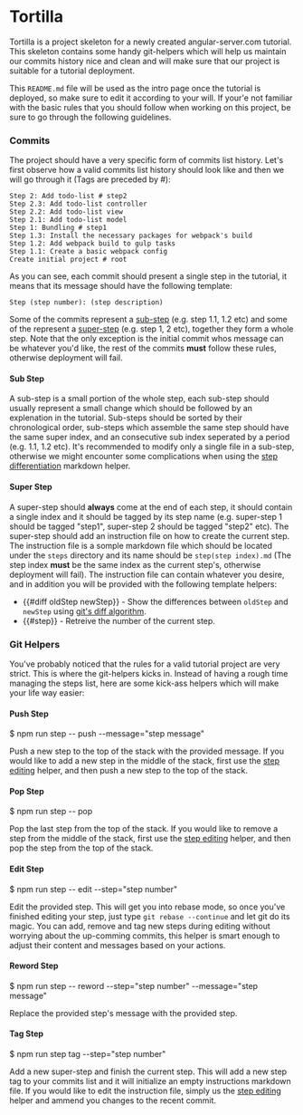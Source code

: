 # Tortilla

Tortilla is a project skeleton for a newly created angular-server.com tutorial. This skeleton contains some handy git-helpers which will help us maintain our commits history nice and clean and will make sure that our project is suitable for a tutorial deployment.

This `README.md` file will be used as the intro page once the tutorial is deployed, so make sure to edit it according to your will. If your'e not familiar with the basic rules that you should follow when working on this project, be sure to go through the following guidelines.

### Commits

The project should have a very specific form of commits list history. Let's first observe how a valid commits list history should look like and then we will go through it (Tags are preceded by #):

    Step 2: Add todo-list # step2
    Step 2.3: Add todo-list controller
    Step 2.2: Add todo-list view
    Step 2.1: Add todo-list model
    Step 1: Bundling # step1
    Step 1.3: Install the necessary packages for webpack's build
    Step 1.2: Add webpack build to gulp tasks
    Step 1.1: Create a basic webpack config
    Create initial project # root

As you can see, each commit should present a single step in the tutorial, it means that its message should have the following template:

    Step (step number): (step description)

Some of the commits represent a [sub-step](#sub-step) (e.g. step 1.1, 1.2 etc) and some of the represent a [super-step](#super-step) (e.g. step 1, 2 etc), together they form a whole step. Note that the only exception is the initial commit whos message can be whatever you'd like, the rest of the commits **must** follow these rules, otherwise deployment will fail.

#### Sub Step

A sub-step is a small portion of the whole step, each sub-step should usually represent a small change which should be followed by an explenation in the tutorial. Sub-steps should be sorted by their chronological order, sub-steps which assemble the same step should have the same super index, and an consecutive sub index seperated by a period (e.g. 1.1, 1.2 etc). It's recommended to modify only a single file in a sub-step, otherwise we might encounter some complications when using the [step differentiation](#super-step) markdown helper.

#### Super Step

A super-step should **always** come at the end of each step, it should contain a single index and it should be tagged by its step name (e.g. super-step 1 should be tagged "step1", super-step 2 should be tagged "step2" etc). The super-step should add an instruction file on how to create the current step. The instruction file is a somple markdown file which should be located under the `steps` directory and its name should be `step(step index).md` (The step index **must** be the same index as the current step's, otherwise deployment will fail). The instruction file can contain whatever you desire, and in addition you will be provided with the following template helpers:

- {{#diff oldStep newStep}} - Show the differences between `oldStep` and `newStep` using [git's diff algorithm](git-scm.com/docs/git-diff).
- {{#step}} - Retreive the number of the current step.

### Git Helpers

You've probably noticed that the rules for a valid tutorial project are very strict. This is where the git-helpers kicks in. Instead of having a rough time managing the steps list, here are some kick-ass helpers which will make your life way easier:

#### Push Step

$ npm run step -- push --message="step message"

Push a new step to the top of the stack with the provided message. If you would like to add a new step in the middle of the stack, first use the [step editing](#edit-step) helper, and then push a new step to the top of the stack.

#### Pop Step

$ npm run step -- pop

Pop the last step from the top of the stack. If you would like to remove a step from the middle of the stack, first use the [step editing](#edit-step) helper, and then pop the step from the top of the stack.

#### Edit Step

$ npm run step -- edit --step="step number"

Edit the provided step. This will get you into rebase mode, so once you've finished editing your step, just type `git rebase --continue` and let git do its magic. You can add, remove and tag new steps during editing without worrying about the up-comming commits, this helper is smart enough to adjust their content and messages based on your actions.

#### Reword Step

$ npm run step -- reword --step="step number" --message="step message"

Replace the provided step's message with the provided step.

#### Tag Step

$ npm run step tag --step="step number"

Add a new super-step and finish the current step. This will add a new step tag to your commits list and it will initialize an empty instructions markdown file. If you would like to edit the instruction file, simply us the [step editing](#edit-step) helper and ammend you changes to the recent commit.